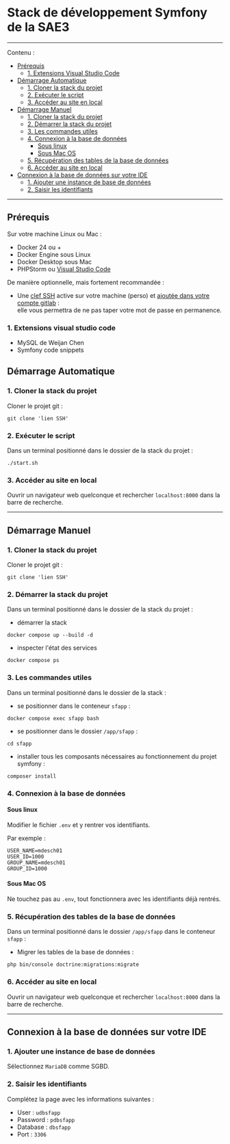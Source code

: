 # Stack de développement Symfony de la SAE3

--- 
Contenu : 
- [Prérequis](#prérequis)
  - [1. Extensions Visual Studio Code](#1-extensions-visual-studio-code)
- [Démarrage Automatique](#démarrage-automatique)
  - [1. Cloner la stack du projet](#1-cloner-la-stack-du-projet)
  - [2. Exécuter le script](#2-exécuter-le-script)
  - [3. Accéder au site en local](#3-accéder-au-site-en-local)
- [Démarrage Manuel](#démarrage-manuel)
  - [1. Cloner la stack du projet](#1-cloner-la-stack-du-projet)
  - [2. Démarrer la stack du projet](#2-démarrer-la-stack-du-projet)
  - [3. Les commandes utiles](#3-les-commandes-utiles)
  - [4. Connexion à la base de données](#4-connexion-à-la-base-de-données)
    - [Sous linux](#sous-linux)
    - [Sous Mac OS](#sous-mac-os)
  - [5. Récupération des tables de la base de données](#5-récupération-des-tables-de-la-base-de-données)
  - [6. Accéder au site en local](#6-accéder-au-site-en-local)
- [Connexion à la base de données sur votre IDE](#connexion-à-la-base-de-données-sur-votre-ide)
  - [1. Ajouter une instance de base de données](#1-ajouter-une-instance-de-base-de-données)
  - [2. Saisir les identifiants](#2-saisir-les-identifiants)

--- 

## Prérequis

Sur votre machine Linux ou Mac :

- Docker 24 ou +
- Docker Engine sous Linux
- Docker Desktop sous Mac
- PHPStorm ou [Visual Studio Code](#extensions-visual-studio-code)  

De manière optionnelle, mais fortement recommandée :

- Une [clef SSH](https://forge.iut-larochelle.fr/help/ssh/index#generate-an-ssh-key-pair) active sur votre machine
  (perso) et [ajoutée dans votre compte gitlab](https://forge.iut-larochelle.fr/help/ssh/index#add-an-ssh-key-to-your-gitlab-account) :  
  elle vous permettra de ne pas taper votre mot de passe en permanence.

### 1. Extensions visual studio code
- MySQL de Weijan Chen
- Symfony code snippets

## Démarrage Automatique

### 1. Cloner la stack du projet

Cloner le projet git :
```
git clone 'lien SSH'
```

### 2. Exécuter le script

Dans un terminal positionné dans le dossier de la stack du projet :
```
./start.sh
```

### 3. Accéder au site en local

Ouvrir un navigateur web quelconque et rechercher `localhost:8000` dans la barre de recherche.

---

## Démarrage Manuel

### 1. Cloner la stack du projet 

Cloner le projet git :
```
git clone 'lien SSH'
```

### 2. Démarrer la stack du projet

Dans un terminal positionné dans le dossier de la stack du projet : 

- démarrer la stack    
```
docker compose up --build -d
```

- inspecter l'état des services 
```
docker compose ps
```

### 3. Les commandes utiles

Dans un terminal positionné dans le dossier de la stack :


- se positionner dans le conteneur `sfapp` :
```
docker compose exec sfapp bash
```

- se positionner dans le dossier `/app/sfapp` :
```
cd sfapp
```

- installer tous les composants nécessaires au fonctionnement du projet symfony :
```
composer install
```

### 4. Connexion à la base de données

#### Sous linux

Modifier le fichier `.env` et y rentrer vos identifiants.

Par exemple :
```
USER_NAME=mdesch01
USER_ID=1000
GROUP_NAME=mdesch01
GROUP_ID=1000
```


#### Sous Mac OS

Ne touchez pas au `.env`, tout fonctionnera avec les identifiants déjà rentrés.

### 5. Récupération des tables de la base de données

Dans un terminal positionné dans le dossier `/app/sfapp` dans le conteneur `sfapp` :

- Migrer les tables de la base de données :
```
php bin/console doctrine:migrations:migrate
```

### 6. Accéder au site en local

Ouvrir un navigateur web quelconque et rechercher `localhost:8000` dans la barre de recherche.

---

## Connexion à la base de données sur votre IDE

### 1. Ajouter une instance de base de données

Sélectionnez `MariaDB` comme SGBD.

### 2. Saisir les identifiants

Complétez la page avec les informations suivantes : 
- User : `udbsfapp`
- Password : `pdbsfapp`
- Database : `dbsfapp`
- Port : `3306`